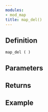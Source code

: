 ```yaml
---
modules:
- mod_map
title: map_del()
---
```


## Definition

    map_del ( )

## Parameters

## Returns

## Example

```
```
